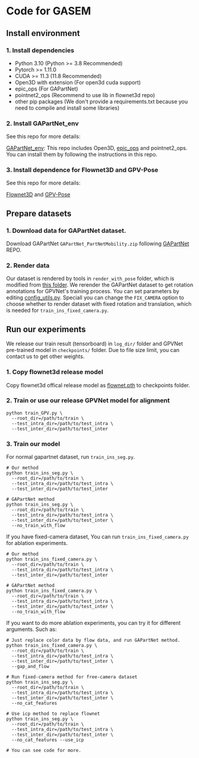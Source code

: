 # Code for GASEM

## Install environment

### 1. Install dependencies
  - Python 3.10 (Python >= 3.8 Recommended)
  - Pytorch >= 1.11.0
  - CUDA >= 11.3 (11.8 Recommended)
  - Open3D with extension (For open3d cuda support)
  - epic_ops (For GAPartNet)
  - pointnet2_ops (Recommend to use lib in flownet3d repo)
  - other pip packages (We don't provide a requirements.txt because you need to compile and install some libraries)

### 2. Install GAPartNet_env
  See this repo for more details:
  
  [GAPartNet_env](https://github.com/geng-haoran/GAPartNet_env): This repo includes Open3D, [epic_ops](https://github.com/geng-haoran/epic_ops) and pointnet2_ops. You can install them by following the instructions in this repo.

### 3. Install dependence for Flownet3D and GPV-Pose
  See this repo for more details:

  [Flownet3D](https://github.com/hyangwinter/flownet3d_pytorch) and [GPV-Pose](https://github.com/lolrudy/GPV_Pose) 

## Prepare datasets

### 1. Download data for GAPartNet dataset. 

  Download GAPartNet `GAPartNet_PartNetMobility.zip` following [GAPartNet](https://github.com/PKU-EPIC/GAPartNet) REPO. 

### 2. Render data
  
  Our dataset is rendered by tools in `render_with_pose` folder, which is modified from [this folder](https://github.com/PKU-EPIC/GAPartNet/tree/release/dataset). We rerender the GAPartNet dataset to get rotation annotations for GPVNet's training process. You can set parameters by editing [config_utils.py](./render_with_pose/render_tools/utils/config_utils.py). Speciall you can change the `FIX_CAMERA` option to choose whether to render dataset with fixed rotation and translation, which is needed for `train_ins_fixed_camera.py`. 

## Run our experiments

  We release our train result (tensorboard) in `log_dir/` folder and GPVNet pre-trained model in `checkpoints/` folder. Due to file size limit, you can contact us to get other weights. 

### 1. Copy flownet3d release model
  
  Copy flownet3d offical release model as [flownet.pth](https://github.com/hyangwinter/flownet3d_pytorch/blob/master/pretrained_model/model.best.t7) to checkpoints folder. 

### 2. Train or use our release GPVNet model for alignment 
  ```
  python train_GPV.py \
    --root_dir=/path/to/train \
    --test_intra_dir=/path/to/test_intra \
    --test_inter_dir=/path/to/test_inter
  ```

### 3. Train our model
  
  For normal gapartnet dataset, run `train_ins_seg.py`. 
  ```
  # Our method
  python train_ins_seg.py \
    --root_dir=/path/to/train \
    --test_intra_dir=/path/to/test_intra \
    --test_inter_dir=/path/to/test_inter
  
  # GAPartNet method
  python train_ins_seg.py \
    --root_dir=/path/to/train \
    --test_intra_dir=/path/to/test_intra \
    --test_inter_dir=/path/to/test_inter \
    --no_train_with_flow
  ```
  If you have fixed-camera dataset, You can run `train_ins_fixed_camera.py` for ablation experiments. 
  ```
  # Our method
  python train_ins_fixed_camera.py \
    --root_dir=/path/to/train \
    --test_intra_dir=/path/to/test_intra \
    --test_inter_dir=/path/to/test_inter
  
  # GAPartNet method
  python train_ins_fixed_camera.py \
    --root_dir=/path/to/train \
    --test_intra_dir=/path/to/test_intra \
    --test_inter_dir=/path/to/test_inter \
    --no_train_with_flow
  ```
  If you want to do more ablation experiments, you can try it for different arguments. Such as:
  ```
  # Just replace color data by flow data, and run GAPartNet method. 
  python train_ins_fixed_camera.py \
    --root_dir=/path/to/train \
    --test_intra_dir=/path/to/test_intra \
    --test_inter_dir=/path/to/test_inter \
    --gap_and_flow
  
  # Run fixed-camera method for free-camera dataset
  python train_ins_seg.py \
    --root_dir=/path/to/train \
    --test_intra_dir=/path/to/test_intra \
    --test_inter_dir=/path/to/test_inter \
    --no_cat_features

  # Use icp method to replace flownet
  python train_ins_seg.py \
    --root_dir=/path/to/train \
    --test_intra_dir=/path/to/test_intra \
    --test_inter_dir=/path/to/test_inter \
    --no_cat_features --use_icp

  # You can see code for more. 
  ```

## 